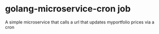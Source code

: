 # golang-microservice-cron job
A simple microservice that calls a url that updates myportfolio prices via a cron
